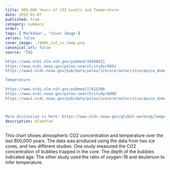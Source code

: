 ```yaml
---
title: 800,000 Years of CO2 Levels and Temperature
date: 2019-01-07
published: true
category: summary
order: 3
tags: ['Markdown', 'Cover Image']
series: false
cover_image: ./800k_co2_vs_temp.png
canonical_url: false
source: "CO2

https://www.ncbi.nlm.nih.gov/pubmed/18480821
https://www.ncdc.noaa.gov/paleo-search/study/6091
https://www1.ncdc.noaa.gov/pub/data/paleo/icecore/antarctica/epica_domec/edc-co2-2008.txt

Temperature

https://www.ncbi.nlm.nih.gov/pubmed/17615306
https://www.ncdc.noaa.gov/paleo-search/study/6080
https://www1.ncdc.noaa.gov/pub/data/paleo/icecore/antarctica/epica_domec/edc3deuttemp2007.txt



More discussion is here: https://www.ncdc.noaa.gov/global-warming/temperature-change" 
description: dfadsfad
---
```


This chart shows atmospheric CO2 concentration and temperature over the last 800,000 years. The data was produced using the data from two ice cores, and two different studies. One study measured the CO2 concentration of bubbles trapped in the core. The depth of the bubbles indicated age. The other study used the ratio of oxygen-18 and deuterium to infer temperature. 

